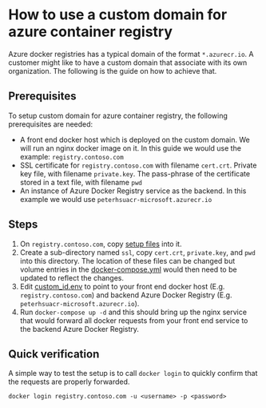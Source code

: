 # How to use a custom domain for azure container registry

Azure docker registries has a typical domain of the format `*.azurecr.io`. A customer might like to have a custom domain that associate with its own organization. The following is the guide on how to achieve that.

## Prerequisites

To setup custom domain for azure container registry, the following prerequisites are needed:

* A front end docker host which is deployed on the custom domain. We will run an nginx docker image on it. In this guide we would use the example: `registry.contoso.com`
* SSL certificate for `registry.contoso.com` with filename `cert.crt`. Private key file, with filename `private.key`. The pass-phrase of the certificate stored in a text file, with filename `pwd`
* An instance of Azure Docker Registry service as the backend. In this example we would use `peterhsuacr-microsoft.azurecr.io`

## Steps

1. On `registry.contoso.com`, copy [setup files](custom-id/) into it.
2. Create a sub-directory named `ssl`, copy `cert.crt`, `private.key`, and `pwd` into this directory. The location of these files can be changed but volume entries in the [docker-compose.yml](custom-id/docker-compose.yml#L11-L13) would then need to be updated to reflect the changes.
3. Edit [custom_id.env](custom-id/custom_id.env) to point to your front end docker host (E.g. `registry.contoso.com`) and backend Azure Docker Registry (E.g. `peterhsuacr-microsoft.azurecr.io`).
4. Run `docker-compose up -d` and this should bring up the nginx service that would forward all docker requests from your front end service to the backend Azure Docker Registry.

## Quick verification

A simple way to test the setup is to call `docker login` to quickly confirm that the requests are properly forwarded.

`docker login registry.contoso.com -u <username> -p <password>`
